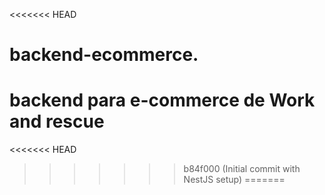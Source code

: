 <<<<<<< HEAD
# backend-ecommerce.
backend para e-commerce de Work and rescue
=======

<<<<<<< HEAD
>>>>>>> b84f000 (Initial commit with NestJS setup)
=======

 